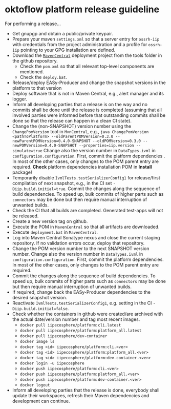 # oktoflow platform release guideline

For performing a release...
* Get gnupgp and obtain a public/private keypair.
* Prepare your maven `settings.xml` so that a server entry for `ossrh-iip` with credentials from the project administration and a profile for `ossrh-iip` pointing to your GPG installation are defined.
* Download the [`MavenCentral`](../tools/MvnCentral) deployment project from the tools folder in the github repository.
    * Check the `pom.xml` so that all relevant top-level components are mentioned.
    * Check the `deploy.bat`.
* Release/deploy EASy-Producer and change the snapshot versions in the platform to that version
* Deploy software that is not in Maven Central, e.g., alert manager and its logger.
* Inform all developing parties that a release is on the way and no commits shall be done until the release is completed (assuming that all involved parties were informed before that outstanding commits shall be done so that the release can happen in a clean CI state).
* Change the (non-SNAPSHOT) version number using the `ChangePomVersion` tool in `MvnCentral`, e.g., `java ChangePomVersion <pathToPlatform> --oldParentPOMVersion=0.3.0 --newParentPOMVersion=0.4.0-SNAPSHOT --oldPOMVersion=0.3.0 --newPOMVersion=0.4.0-SNAPSHOT --properties=iip.version --simulate=true` Change also the version number in `DataTypes.ivml` in `configuration.configuration`. First, commit the platform dependencies . In most of the other cases, only changes to the POM parent entry are required. **Check** platform dependencies installation POM in **Install** package! 
* Temporarily disable `IvmlTests.testSerializerConfig1` for release/first compilation of next snapshot, e.g., in the CI set `-Diip.build.initial=true`. Commit the changes along the sequence of build dependencies. To speed up, bulk commits of higher parts such as `connectors` may be done but then require manual interruption of unwanted builds.
* Check the CI that all builds are completed. Generated test-apps will not be released.
* Create a new version tag on github.
* Execute the POM in `MavenCentral` so that all artifacts are downloaded.
* Execute `deployment.bat` in `MavenCentral`.
* Log into Maven Central Sonatype nexus and close the current staging repository. If no validation errors occur, deploy that repository.
* Change the POM version number to the next SNAPSHOT version number. Change also the version number in `DataTypes.ivml` in `configuration.configuration`. First, commit the platform dependencies. In most of the other cases, only changes to the POM parent entry are required. 
* Commit the changes along the sequence of build dependencies. To speed up, bulk commits of higher parts such as `connectors` may be done but then require manual interruption of unwanted builds.
* If required, change back the EASy-Producer dependencies to the desired snapshot version.
* Reactivate `IvmlTests.testSerializerConfig1`, e.g. setting in the CI `-Diip.build.initial=false`.
* Check whether the containers in github were created/are archived with the actual date/version number and tag most recent images.
    * `docker pull iipecosphere/platform:cli.latest`
    * `docker pull iipecosphere/platform:platform_all.latest`
    * `docker pull iipecosphere/dev-container`
    * `docker image ls`
    * `docker tag <id> iipecosphere/platform:cli.<ver>`
    * `docker tag <id> iipecosphere/platform:platform_all.<ver>`
    * `docker tag <id> iipecosphere/platform:dev-container.<ver>`
    * `docker login -u iipecosphere`
    * `docker push iipecosphere/platform:cli.<ver>`
    * `docker push iipecosphere/platform:platform_all.<ver>`
    * `docker push iipecosphere/platform:dev-container.<ver>`
    * `docker logout`
* Inform all developing parties that the release is done, everybody shall update their workspaces, refresh their Maven dependencies and development can continue.
